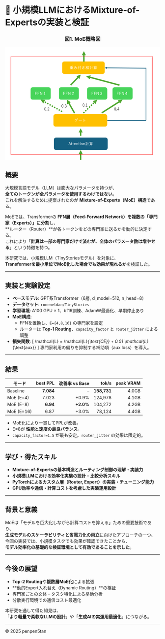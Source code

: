 # 🧠 小規模LLMにおけるMixture-of-Expertsの実装と検証

<div align="center">
  <h3>図1. MoE概略図</h3>
  <img src="/assets/images/moe_structure.png" alt="MoE構造イメージ" width="600">
</div>

## 概要

大規模言語モデル（LLM）は膨大なパラメータを持つが、  
**全てのトークンが全パラメータを使用するわけではない**。  
これを解決するために提案されたのが **Mixture-of-Experts（MoE）構造**である。

MoEでは、Transformerの **FFN層（Feed-Forward Network）を複数の「専門家（Experts）」に分割**し、  
**ルーター（Router）**が各トークンをどの専門家に送るかを動的に決定する。  
これにより「**計算は一部の専門家だけで済むが、全体のパラメータ数は増やせる**」という特徴を持つ。

本研究では、小規模LLM（TinyStoriesモデル）を対象に、  
**Transformerを最小単位でMoE化した場合でも効果が現れるか**を検証した。

---

## 実装と実験設定

- **ベースモデル**: GPT系Transformer（6層, d_model=512, n_head=8）  
- **データセット**: `roneneldan/TinyStories`  
- **学習環境**: A100 GPU × 1、bf16訓練、AdamW最適化、早期停止あり  
- **MoE構成**: 
  - FFNを置換し、`E={4,8,16}` の専門家を設定  
  - ルーターは **Top-1 Routing**、`capacity_factor` と `router_jitter` による調整  
- **損失関数**: 
  \[
  \mathcal{L} = \mathcal{L}_{\text{CE}} + 0.01 \mathcal{L}_{\text{aux}}
  \]
  専門家利用の偏りを抑制する補助項（aux loss）を導入。

---

## 結果

| モード | best PPL | 改善率 vs Base | tok/s | peak VRAM |
|--------|-----------:|---------------:|-------:|-----------:|
| Baseline | **7.084** | – | **158,731** | 4.0GB |
| MoE (E=4) | 7.023 | +0.9% | 124,978 | 4.1GB |
| MoE (E=8) | **6.94** | **+2.0%** | 104,272 | 4.2GB |
| MoE (E=16) | 6.87 | +3.0% | 78,124 | 4.4GB |

- MoE化により一貫してPPLが改善。  
- E=8が **性能と速度の最良バランス**。  
- `capacity_factor=1.5` が最も安定。`router_jitter` の効果は限定的。

---

## 学び・得たスキル

- **Mixture-of-Expertsの基本構造とルーティング制御の理解・実装力**  
- **小規模LLMにおける効率化実験の設計・比較分析スキル**  
- **PyTorchによるカスタム層（Router, Expert）の実装・チューニング能力**  
- **GPU効率や通信・計算コストを考慮した実験運用設計**

---

## 背景と意義

MoEは「モデルを巨大化しながら計算コストを抑える」ための重要技術であり、  
**生成モデルのスケーラビリティと省電力化の両立**に向けたアプローチの一つ。  
今回の実装では、小規模タスクでも効果が確認できたことから、  
**モデル効率化の基礎的な検証環境として有効であることを示した**。

---

## 今後の展望

- **Top-2 Routing**や**複数層MoE化**による拡張  
- **動的Expert入れ替え（Dynamic Routing）**の検証  
- 専門家ごとの文体・タスク特化による挙動分析  
- 分散実行環境での通信コスト最適化

本研究を通して得た知見は、  
「**より軽量で柔軟なLLMの設計**」や「**生成AIの実運用最適化**」につながる。

---

© 2025 penpen5tan
